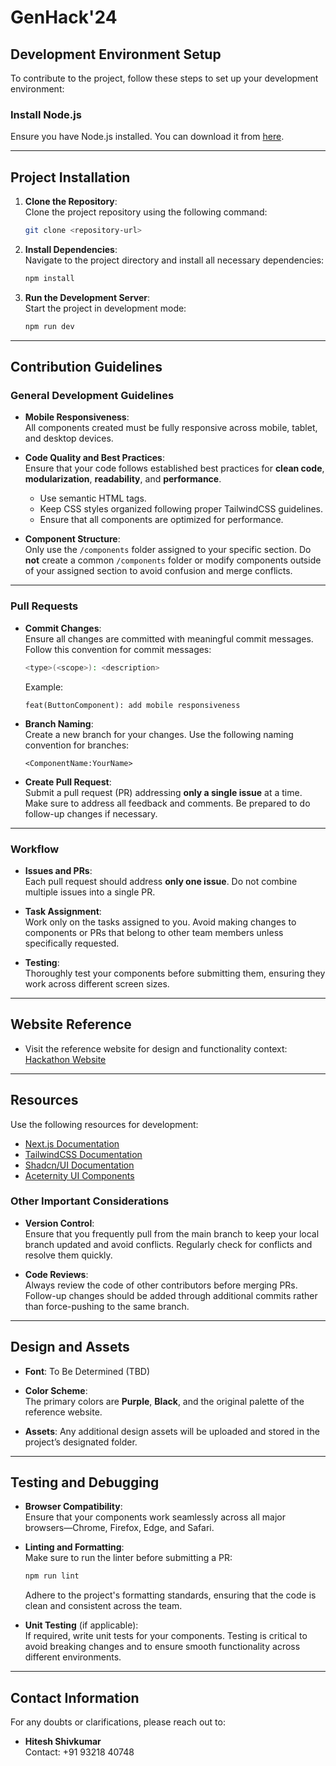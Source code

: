 # GenHack'24

## Development Environment Setup

To contribute to the project, follow these steps to set up your development environment:

### Install Node.js
Ensure you have Node.js installed. You can download it from [here](https://nodejs.org/).

---

## Project Installation

1. **Clone the Repository**:  
   Clone the project repository using the following command:
   ```bash
   git clone <repository-url>
   ```

2. **Install Dependencies**:  
   Navigate to the project directory and install all necessary dependencies:
   ```bash
   npm install
   ```

3. **Run the Development Server**:  
   Start the project in development mode:
   ```bash
   npm run dev
   ```

---

## Contribution Guidelines

### General Development Guidelines

- **Mobile Responsiveness**:  
  All components created must be fully responsive across mobile, tablet, and desktop devices.

- **Code Quality and Best Practices**:  
  Ensure that your code follows established best practices for **clean code**, **modularization**, **readability**, and **performance**.
  - Use semantic HTML tags.
  - Keep CSS styles organized following proper TailwindCSS guidelines.
  - Ensure that all components are optimized for performance.

- **Component Structure**:  
  Only use the `/components` folder assigned to your specific section. Do **not** create a common `/components` folder or modify components outside of your assigned section to avoid confusion and merge conflicts.

---

### Pull Requests

- **Commit Changes**:  
  Ensure all changes are committed with meaningful commit messages. Follow this convention for commit messages:
  ```bash
  <type>(<scope>): <description>
  ```
  Example:
  ```
  feat(ButtonComponent): add mobile responsiveness
  ```

- **Branch Naming**:  
  Create a new branch for your changes. Use the following naming convention for branches:
  ```
  <ComponentName:YourName>
  ```

- **Create Pull Request**:  
  Submit a pull request (PR) addressing **only a single issue** at a time. Make sure to address all feedback and comments. Be prepared to do follow-up changes if necessary.

---

### Workflow

- **Issues and PRs**:  
  Each pull request should address **only one issue**. Do not combine multiple issues into a single PR.

- **Task Assignment**:  
  Work only on the tasks assigned to you. Avoid making changes to components or PRs that belong to other team members unless specifically requested.

- **Testing**:  
  Thoroughly test your components before submitting them, ensuring they work across different screen sizes.

---

## Website Reference

- Visit the reference website for design and functionality context:  
  [Hackathon Website](https://hackathon.ffdc.io/)

---

## Resources

Use the following resources for development:

- [Next.js Documentation](https://nextjs.org/docs)
- [TailwindCSS Documentation](https://tailwindcss.com/docs/installation)
- [Shadcn/UI Documentation](https://ui.shadcn.com/docs)
- [Aceternity UI Components](https://ui.aceternity.com/components)

### Other Important Considerations
- **Version Control**:  
  Ensure that you frequently pull from the main branch to keep your local branch updated and avoid conflicts. Regularly check for conflicts and resolve them quickly.

- **Code Reviews**:  
  Always review the code of other contributors before merging PRs. Follow-up changes should be added through additional commits rather than force-pushing to the same branch.

---

## Design and Assets

- **Font**: To Be Determined (TBD)
- **Color Scheme**:  
  The primary colors are **Purple**, **Black**, and the original palette of the reference website.
  
- **Assets**: Any additional design assets will be uploaded and stored in the project’s designated folder.

---

## Testing and Debugging

- **Browser Compatibility**:  
  Ensure that your components work seamlessly across all major browsers—Chrome, Firefox, Edge, and Safari.

- **Linting and Formatting**:  
  Make sure to run the linter before submitting a PR:
  ```bash
  npm run lint
  ```
  Adhere to the project's formatting standards, ensuring that the code is clean and consistent across the team.

- **Unit Testing** (if applicable):  
  If required, write unit tests for your components. Testing is critical to avoid breaking changes and to ensure smooth functionality across different environments.

---

## Contact Information

For any doubts or clarifications, please reach out to:

- **Hitesh Shivkumar**  
  Contact: +91 93218 40748

